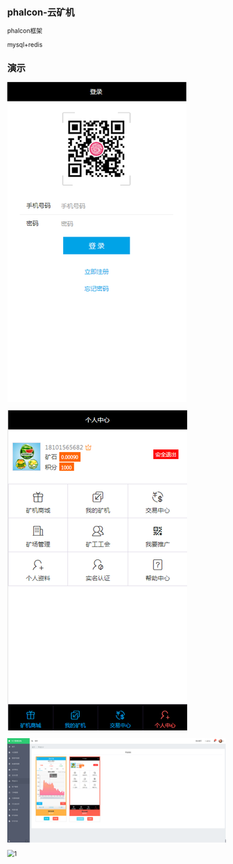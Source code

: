 ## phalcon-云矿机

phalcon框架

mysql+redis


## 演示


![1](./demo/2.png)

![1](./demo/3.png)

![1](./demo/4.png)

![1](./demo5.png)



